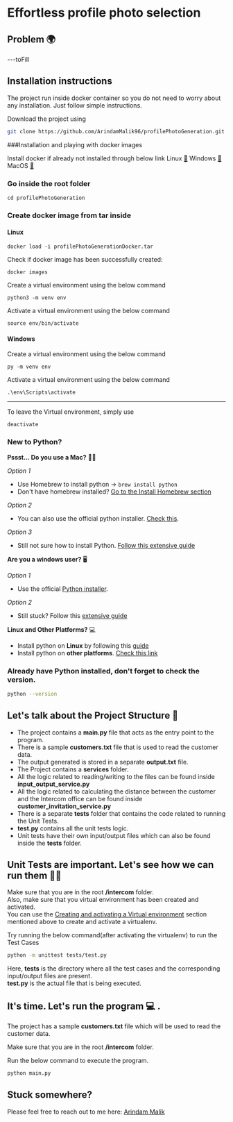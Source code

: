 # Effortless profile photo selection

## Problem 🌍 
---toFill

## Installation instructions ‍ 
The project run inside docker container so you do not need to worry about any installation. Just follow simple instructions.

Download the project using
```bash
git clone https://github.com/ArindamMalik96/profilePhotoGeneration.git
```
###Installation and playing with docker images

Install docker if already not installed through below link
Linux [🔗](https://docs.docker.com/engine/install/ubuntu/)
Windows [🔗](https://docs.docker.com/docker-for-windows/install/)
MacOS [🔗](https://docs.docker.com/docker-for-mac/install/)


### Go inside the root folder
```
cd profilePhotoGeneration
```

### Create docker image from tar inside 
#### Linux
```
docker load -i profilePhotoGenerationDocker.tar
```

Check if docker image has been successfully created:
```
docker images
``` 

Create a virtual environment using the below command
```
python3 -m venv env
```

Activate a virtual environment using the below command
```
source env/bin/activate
```

#### Windows   
Create a virtual environment using the below command
```
py -m venv env
```

Activate a virtual environment using the below command
```
.\env\Scripts\activate
```
-----
To leave the Virtual environment, simply use 
```
deactivate
```
### New to Python?

**Pssst... Do you use a Mac?** 👩‍💻 

*Option 1*
- Use Homebrew to install python -> ```brew install python```
- Don't have homebrew installed? [Go to the Install Homebrew section](https://brew.sh/)

*Option 2*
- You can also use the official python installer. [Check this](https://www.python.org/downloads/mac-osx/).

*Option 3*
- Still not sure how to install Python. [Follow this extensive guide](https://realpython.com/installing-python/#how-to-install-python-on-macos) 

**Are you a windows user?** 🖥

*Option 1*
- Use the official [Python installer](https://www.python.org/downloads/windows/). 

*Option 2*
- Still stuck? Follow this [extensive guide](https://realpython.com/installing-python/#how-to-check-your-python-version-on-windows) 

**Linux and Other Platforms?** 💻
- Install python on **Linux** by following this [guide](https://realpython.com/installing-python/#how-to-install-python-on-linux) 
- Install python on **other platforms**. [Check this link](https://www.python.org/download/other/)

### Already have Python installed, don't forget to check the version.

```bash
python --version
```

## Let's talk about the Project Structure 📄 
- The project contains a **main.py** file that acts as the entry point to the program.
- There is a sample **customers.txt** file that is used to read the customer data.
- The output generated is stored in a separate **output.txt** file. 
- The Project contains a **services** folder.
- All the logic related to reading/writing to the files can be found inside **input_output_service.py**
- All the logic related to calculating the distance between the customer and the Intercom office can be found inside **customer_invitation_service.py**
- There is a separate **tests** folder that contains the code related to running the Unit Tests.
- **test.py** contains all the unit tests logic.
- Unit tests have their own input/output files which can also be found inside the **tests** folder.


## Unit Tests are important. Let's see how we can run them 👩‍🏫 
Make sure that you are in the root **/intercom** folder.  
Also, make sure that you virtual environment has been created and activated.  
You can use the [Creating and activating a Virtual environment](https://github.com/uddish/intercom#creating-and-activating-a-virtual-environment-) section mentioned above to create and activate a virtualenv.

Try running the below command(after activating the virtualenv) to run the Test Cases
```bash
python -m unittest tests/test.py
```
Here, **tests** is the directory where all the test cases and the corresponding input/output files are present.   
**test.py** is the actual file that is being executed. 


## It's time. Let's run the program 💻 .

The project has a sample **customers.txt** file which will be used to read the customer data.

Make sure that you are in the root **/intercom** folder.   

Run the below command to execute the program.
```bash
python main.py
```

## Stuck somewhere?
Please feel free to reach out to me here:
[Arindam Malik](mailto:arindammalik96@gmail.com)
